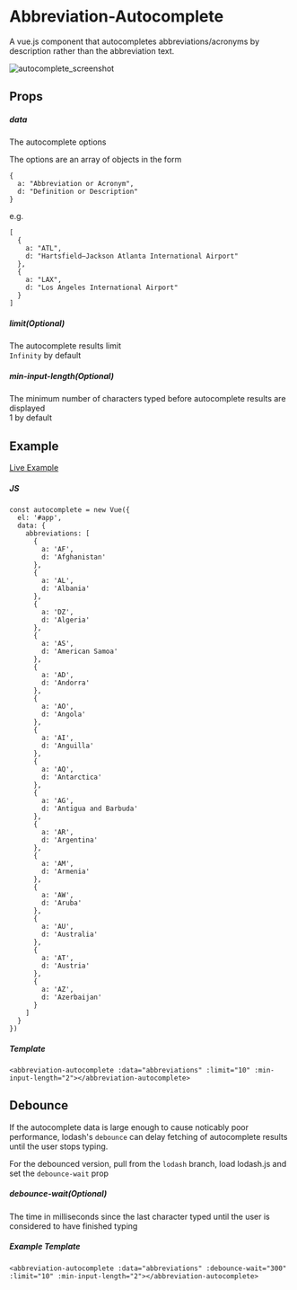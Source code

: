 # Abbreviation-Autocomplete
A vue.js component that autocompletes abbreviations/acronyms by description rather than the abbreviation text.

![autocomplete_screenshot](https://user-images.githubusercontent.com/8918762/72185093-e6280380-33e9-11ea-92ca-d0651b09771f.png)

## Props
##### data
The autocomplete options

The options are an array of objects in the form

    {
      a: "Abbreviation or Acronym",
      d: "Definition or Description"
    }

e.g.

    [
      {
        a: "ATL",
        d: "Hartsfield–Jackson Atlanta International Airport"
      },
      {
        a: "LAX",
        d: "Los Angeles International Airport"
      }
    ]

##### limit(Optional)
The autocomplete results limit  
`Infinity` by default
##### min-input-length(Optional)
The minimum number of characters typed before autocomplete results are displayed  
1 by default

## Example
[Live Example](https://firelemons.github.io/AutocompleteExample/)
##### JS
    const autocomplete = new Vue({
      el: '#app',
      data: {
        abbreviations: [
          {
            a: 'AF',
            d: 'Afghanistan'
          },
          {
            a: 'AL',
            d: 'Albania'
          },
          {
            a: 'DZ',
            d: 'Algeria'
          },
          {
            a: 'AS',
            d: 'American Samoa'
          },
          {
            a: 'AD',
            d: 'Andorra'
          },
          {
            a: 'AO',
            d: 'Angola'
          },
          {
            a: 'AI',
            d: 'Anguilla'
          },
          {
            a: 'AQ',
            d: 'Antarctica'
          },
          {
            a: 'AG',
            d: 'Antigua and Barbuda'
          },
          {
            a: 'AR',
            d: 'Argentina'
          },
          {
            a: 'AM',
            d: 'Armenia'
          },
          {
            a: 'AW',
            d: 'Aruba'
          },
          {
            a: 'AU',
            d: 'Australia'
          },
          {
            a: 'AT',
            d: 'Austria'
          },
          {
            a: 'AZ',
            d: 'Azerbaijan'
          }
        ]
      }
    })
##### Template
    <abbreviation-autocomplete :data="abbreviations" :limit="10" :min-input-length="2"></abbreviation-autocomplete>

## Debounce

If the autocomplete data is large enough to cause noticably poor performance, lodash's `debounce` can delay fetching of autocomplete results until the user stops typing. 

For the debounced version, pull from the `lodash` branch, load lodash.js and set the `debounce-wait` prop

##### debounce-wait(Optional)
The time in milliseconds since the last character typed until the user is considered to have finished typing

##### Example Template
    <abbreviation-autocomplete :data="abbreviations" :debounce-wait="300" :limit="10" :min-input-length="2"></abbreviation-autocomplete>
